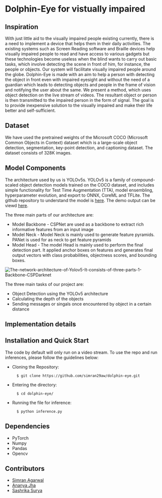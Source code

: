 # Dolphin-Eye for vistually impaired

## Inspiration
With just little aid to the visually impaired people existing currently, there is a need to implement a device that helps them in their daily activities. The existing systems such as Screen Reading software and Braille devices help visually impaired people to read and have access to various gadgets but these technologies become useless when the blind wants to carry out basic tasks, which involve detecting the scene in front of him, for instance, the people or objects. Our system will facilitate visually impaired people around the globe. Dolphin-Eye is made with an aim to help a person with detecting the object in front even with impaired eyesight and without the need of a guardian which leads to detecting objects and people in the frame of vision and notifying the user about the same. We present a method, which uses object detection on the live stream of videos. The resultant object or person is then transmitted to the impaired person in the form of signal. The goal is to provide inexpensive solution to the visually impaired and make their life better and self-sufficient.

## Dataset
We have used the pretrained weights of the Microsoft COCO (Microsoft Common Objects in Context) dataset which is a large-scale object detection, segmentation, key-point detection, and captioning dataset. The dataset consists of 328K images.

## Model Components
The architecture used by us is YOLOv5s. YOLOv5 is a family of compound-scaled object detection models trained on the COCO dataset, and includes simple functionality for Test Time Augmentation (TTA), model ensembling, hyperparameter evolution, and export to ONNX, CoreML and TFLite. The github repository to understand the model is [here](https://github.com/ultralytics/yolov5). The demo output can be viewd [here](https://colab.research.google.com/drive/1AiuBDleOUM5Vyq3Itq3edCjg5J8I719p?usp=sharing).

The three main parts of our architecture are:
- Model Backbone - CSPNet are used as a backbone to extract rich informative features from an input image
- Model Neck - Model Neck is mainly used to generate feature pyramids. PANet is used for as neck to get feature pyramids
- Model Head - The model Head is mainly used to perform the final detection part. It applied anchor boxes on features and generates final output  vectors with class probabilities, objectness scores, and bounding boxes.

![The-network-architecture-of-Yolov5-It-consists-of-three-parts-1-Backbone-CSPDarknet](https://user-images.githubusercontent.com/72155378/134271959-55ad63a4-ef1a-40fc-9c04-9e2369e19aa3.jpg)

The three main tasks of our project are:
- Object Detection using the YOLOv5 architecture
- Calculating the depth of the objects
- Sending messages or singals once encountered by object in a certain distance

## Implementation details
 
 
## Installation and Quick Start
The code by default will only run on a video stream.
To use the repo and run inferences, please follow the guidelines below:

- Cloning the Repository: 

        $ git clone https://github.com/simran29aw/dolphin-eye.git
        
- Entering the directory: 

        $ cd dolphin-eye/
        
- Running the file for inference:

        $ python inference.py

## Dependencies
- PyTorch
- Numpy
- Pandas 
- Opencv

## Contributors 
- [Simran Agarwal](https://github.com/simran29aw)
- [Ananya Jha](https://github.com/Ananya-Jha-code)
- [Sashrika Surya](https://github.com/sashrika15)

